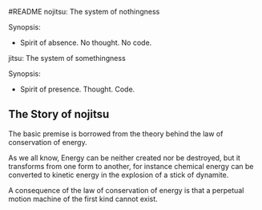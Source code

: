 #README
nojitsu: The system of nothingness

Synopsis:
 - Spirit of absence. No thought. No code. 


jitsu:   The system of somethingness

Synopsis:
 - Spirit of presence. Thought. Code. 

## The Story of nojitsu
The basic premise is borrowed from the theory behind the law of conservation of energy.

As we all know, Energy can be neither created nor be destroyed, but it transforms from one form to another, for instance chemical energy can be converted to kinetic energy in the explosion of a stick of dynamite.

A consequence of the law of conservation of energy is that a perpetual motion machine of the first kind cannot exist.
